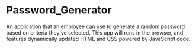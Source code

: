 # Password_Generator
An application that an employee can use to generate a random password based on criteria they’ve selected. This app will runs in the browser, and features dynamically updated HTML and CSS powered by JavaScript code. 

